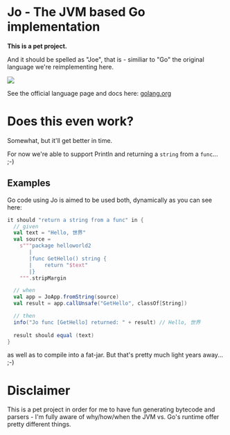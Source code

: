 Jo - The JVM based Go implementation
=====================================

**This is a pet project.**

And it should be spelled as "Joe", that is - similiar to "Go" the original language we're reimplementing here.

<img src="http://golang.org/doc/gopher/gopherbw.png"/>

See the official language page and docs here: <a href="http://golang.org">golang.org</a>

Does this even work?
====================
Somewhat, but it'll get better in time.

For now we're able to support Println and returning a `string` from a `func`... ;-)

Examples
--------
Go code using Jo is aimed to be used both, dynamically as you can see here:

```scala
it should "return a string from a func" in {
  // given
  val text = "Hello, 世界"
  val source =
    s"""package helloworld2
       |
       |func GetHello() string {
       |    return "$text"
       |}
    """.stripMargin

  // when
  val app = JoApp.fromString(source)
  val result = app.callUnsafe("GetHello", classOf[String])

  // then
  info("Jo func [GetHello] returned: " + result) // Hello, 世界
  
  result should equal (text)
}
```

as well as to compile into a fat-jar. But that's pretty much light years away... ;-)


Disclaimer
==========
This is a pet project in order for me to have fun generating bytecode and parsers - I'm fully aware of why/how/when the JVM vs. Go's runtime offer pretty different things.
